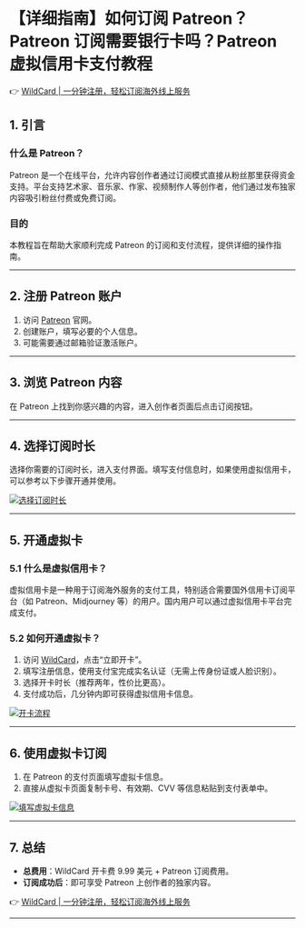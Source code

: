 # 【详细指南】如何订阅 Patreon？Patreon 订阅需要银行卡吗？Patreon 虚拟信用卡支付教程

👉 [WildCard | 一分钟注册，轻松订阅海外线上服务](https://bbtdd.com/WildCard)

## 1. 引言

### 什么是 Patreon？
Patreon 是一个在线平台，允许内容创作者通过订阅模式直接从粉丝那里获得资金支持。平台支持艺术家、音乐家、作家、视频制作人等创作者，他们通过发布独家内容吸引粉丝付费或免费订阅。

### 目的
本教程旨在帮助大家顺利完成 Patreon 的订阅和支付流程，提供详细的操作指南。

---

## 2. 注册 Patreon 账户

1. 访问 [Patreon](https://www.patreon.com/) 官网。
2. 创建账户，填写必要的个人信息。
3. 可能需要通过邮箱验证激活账户。

---

## 3. 浏览 Patreon 内容

在 Patreon 上找到你感兴趣的内容，进入创作者页面后点击订阅按钮。

---

## 4. 选择订阅时长

选择你需要的订阅时长，进入支付界面。填写支付信息时，如果使用虚拟信用卡，可以参考以下步骤开通并使用。

[![选择订阅时长](https://bbtdd.com/img/83174302.webp)](https://bbtdd.com/WildCard)

---

## 5. 开通虚拟卡

### 5.1 什么是虚拟信用卡？
虚拟信用卡是一种用于订阅海外服务的支付工具，特别适合需要国外信用卡订阅平台（如 Patreon、Midjourney 等）的用户。国内用户可以通过虚拟信用卡平台完成支付。

### 5.2 如何开通虚拟卡？

1. 访问 [WildCard](https://bbtdd.com/WildCard)，点击“立即开卡”。
2. 填写注册信息，使用支付宝完成实名认证（无需上传身份证或人脸识别）。
3. 选择开卡时长（推荐两年，性价比更高）。
4. 支付成功后，几分钟内即可获得虚拟信用卡信息。

[![开卡流程](https://bbtdd.com/img/0105983810973737.webp)](https://bbtdd.com/WildCard)

---

## 6. 使用虚拟卡订阅

1. 在 Patreon 的支付页面填写虚拟卡信息。
2. 直接从虚拟卡页面复制卡号、有效期、CVV 等信息粘贴到支付表单中。

[![填写虚拟卡信息](https://bbtdd.com/img/031687896586.webp)](https://bbtdd.com/WildCard)

---

## 7. 总结

- **总费用**：WildCard 开卡费 9.99 美元 + Patreon 订阅费用。
- **订阅成功后**：即可享受 Patreon 上创作者的独家内容。

👉 [WildCard | 一分钟注册，轻松订阅海外线上服务](https://bbtdd.com/WildCard)

---
